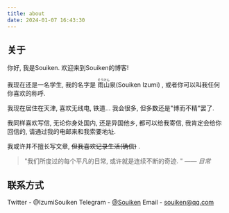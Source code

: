 ```yaml
---
title: about
date: 2024-01-07 16:43:30
---
```

## 关于
你好, 我是Souiken. 
欢迎来到Souiken的博客!

我现在还是一名学生, 我的名字是 <ruby>雨山<rt>そうけん</rt></ruby>泉(Souiken Izumi) , 或者你可以叫我任何你喜欢的称呼.

我现在居住在天津, 喜欢无线电, 铁道... 我会很多, 但多数还是"博而不精"罢了.

我同样喜欢写信, 无论你身处国内, 还是异国他乡, 都可以给我寄信, 我肯定会给你回信的, 请通过我的电邮来和我索要地址.

我或许并不擅长写文章, ~~但我喜欢记录生活(确信)~~ .

>"我们所度过的每个平凡的日常, 或许就是连续不断的奇迹. " —— *日常*

## 联系方式

Twitter - @IzumiSouiken
Telegram - [@Souiken](https://t.me/Souiken)
Email - [souiken@qq.com](mailto:souiken@qq.com)